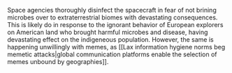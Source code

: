 ---
---

Space agencies thoroughly disinfect the spacecraft in fear of not brining microbes over to extraterrestrial biomes with devastating consequences. This is likely do in response to the ignorant behavior of European explorers on American land who brought harmful microbes and disease, having devastating effect on the indigeneous population. However, the same is happening unwillingly with memes, as [[Lax information hygiene norms beg memetic attacks|global communication platforms enable the selection of memes unbound by geographies]].